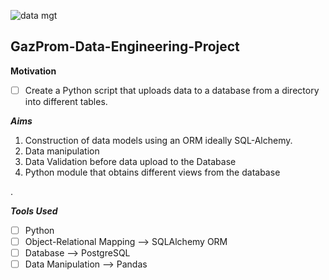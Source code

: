 ![data mgt](https://user-images.githubusercontent.com/58377262/122801061-94142e80-d2bb-11eb-9199-73727a2c2c7a.jpeg)
## **GazProm-Data-Engineering-Project**


**Motivation**
- [ ] Create a Python script that uploads data to a database from a directory into different tables.




***Aims***
 1. Construction of  data models using an ORM ideally SQL-Alchemy.
 2. Data  manipulation 
 3. Data Validation  before data upload to the Database
 4. Python module that obtains different views from the database

. 


***Tools Used***
 - [ ] Python
 - [ ] Object-Relational Mapping    -->    SQLAlchemy ORM
 - [ ] Database     -->    PostgreSQL
 - [ ] Data Manipulation      -->    Pandas
